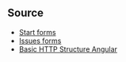## Source

* [Start forms](https://angular.io/start/start-forms)
* [Issues forms](https://stackoverflow.com/questions/39152071/cant-bind-to-formgroup-since-it-isnt-a-known-property-of-form)
* [Basic HTTP Structure Angular](https://jasonwatmore.com/post/2018/09/07/angular-6-basic-http-authentication-tutorial-example)
